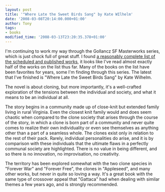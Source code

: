 ```yaml
---
layout: post
title: '"Where Late the Sweet Birds Sang" by Kate WIlhelm'
date: '2008-03-08T20:14:00.000+01:00'
author: Tony
tags:
- books
modified_time: '2008-03-13T23:20:35.378+01:00'
---
```


I'm continuing to work my way through the Gollancz SF Masterworks series, which
is just chock full of great stuff. I found <a
href="http://www.teknohippy.net/mw/" target="_BLANK">a reasonably complete list
of the scheduled and published works</a>, it looks like I've read almost exactly
half of the works on the list thus far. Many of the books on the list have been
favorites for years, some I'm finding through this series. The latest that I've
finished is "Where Late the Sweet Birds Sang" by Kate Wilhelm. 

The novel is about cloning, but more importantly, it's a well-crafted
exploration of the tensions between the individual and society, and what it
means to be an individual at all. 

The story begins in a community made up of close-knit but extended family living
in rural Virginia. Even the closest knit family would and does seem chaotic
when compared to the clone society that arises through the course of the story,
in which a clone is born part of a community and never quite comes to realize
their own individuality or even see themselves as anything other than a part of
a seamless whole. The clones exist only in relation to the rest of their pack.
Rarely, individual personalities do arise, and it is by comparison with these
individuals that the ultimate flaws in a perfectly communal society are
highlighted. There is no value in being different, and so there is no
innovation, no improvisation, no creativity.

The territory has been explored somewhat with the two clone species in "Forever
War" and "Forever Free", the clones in "Appleseed", and many other works, but
never in quite so loving a way. It's a great book with the same type of
crossover appeal that "Gattaca" had when dealing with similar themes a few years
ago, and is strongly recommended.
